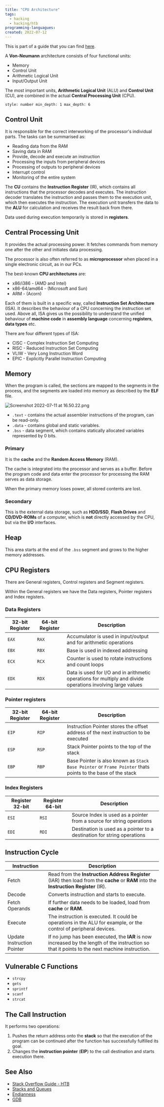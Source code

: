 ```yaml
---
title: "CPU Architecture"
tags:
  - hacking
  - hacking/htb
programming-languagues:
created: 2022-07-12
---
```

This is part of a guide that you can find [here](notes/hacking/htb-stack-based-overflow-linux.md).

A **Von-Neumann** architecture consists of four functional units:
- Memory
- Control Unit
- Arithmetic Logical Unit
- Input/Output Unit

The most important units, **Arithmetic Logical Unit** (ALU) and **Control Unit** (CU), are combined in the actual **Central Processing Unit** (CPU).

```toc
style: number min_depth: 1 max_depth: 6 
```

## Control Unit
It is responsible for the correct interworking of the processor's individual parts. The tasks can be summarised as:

- Reading data from the RAM
- Saving data in RAM
- Provide, decode and execute an instruction
- Processing the inputs from peripheral devices
- Processing of outputs to peripheral devices
- Interrupt control
- Monitoring of the entire system

The **CU** contains the **Instruction Register** (IR), which contains all instructions that the processor decodes and executes. The instruction decoder translates the instruction and passes them to the execution unit, which then executes the instruction. The execution unit transfers the data to the **ALU** for calculation and receives the result back from there.

Data used during execution temporarily is stored in **registers**.

## Central Processing Unit
It provides the actual processing power. It fetches commands from memory one after the other and initiates data processing.

The processor is also often referred to as **microprocessor** when placed in a single electronic circuit, as in our PCs.

The best-known **CPU architectures** are:
- x86/i386 - (AMD and Intel)
- x86-64/amd64 - (Microsoft and Sun)
- ARM - (Acorn)

Each of them is built in a specific way, called **Instruction Set Architecture** (ISA). It describes the behaviour of a CPU concerning the instruction set used. Above all, ISA gives us the possibility to understand the unified behaviour of **machine code** in **assembly language** concerning **registers**, **data types** etc.

There are four different types of ISA:
- CISC - Complex Instruction Set Computing
- RISC - Reduced Instruction Set Computing
- VLIW - Very Long Instruction Word
- EPIC - Explicitly Parallel Instruction Computing

## Memory
When the program is called, the sections are mapped to the segments in the process, and the segments are loaded into memory as described by the **ELF** file.

![Screenshot 2022-07-11 at 16.50.22.png](Screenshot%202022-07-11%20at%2016.50.22.png)

- `.text` - contains the actual assembler instructions of the program, can be read-only.
- `.data` - contains global and static variables.
- `.bss` - data segment, which contains statically allocated variables represented by 0 bits.

### Primary
It is the **cache** and the **Random Access Memory** (RAM).

The cache is integrated into the processor and serves as a buffer. Before the program code and data enter the processor for processing the RAM serves as data storage.

When the primary memory loses power, all stored contents are lost.

### Secondary
This is the external data storage,  such as **HDD/SSD**, **Flash Drives** and **CD/DVD-ROMs** of a computer, which is **not** directly accessed by the CPU, but via the **I/O** interfaces.

## Heap
This area starts at the end of the `.bss` segment and grows to the higher memory addresses.

## CPU Registers
There are General registers, Control registers and Segment registers.

Within the General registers we have the Data registers, Pointer registers and Index registers.

### Data Registers
| **32-bit Register** | **64-bit Register** | **Description** |
| --- | --- | --- |
| `EAX` | `RAX` | Accumulator is used in input/output and for arithmetic operations |
| `EBX` | `RBX` | Base is used in indexed addressing |
| `ECX` | `RCX` | Counter is used to rotate instructions and count loops |
| `EDX` | `RDX` | Data is used for I/O and in arithmetic operations for multiply and divide operations involving large values |

### Pointer registers
| **32-bit Register** | **64-bit Register** | **Description** |
| --- | --- | --- |
| `EIP` | `RIP` | Instruction Pointer stores the offset address of the next instruction to be executed |
| `ESP` | `RSP` | Stack Pointer points to the top of the stack |
| `EBP` | `RBP` | Base Pointer is also known as `Stack Base Pointer` or `Frame Pointer` thats points to the base of the stack |

### Index Registers
| **Register 32-bit** | **Register 64-bit** | **Description** |
| --- | --- | --- |
| `ESI` | `RSI` | Source Index is used as a pointer from a source for string operations |
| `EDI` | `RDI` | Destination is used as a pointer to a destination for string operations |

## Instruction Cycle
| Instruction                | Description                                                                                                                                    |
| -------------------------- | ---------------------------------------------------------------------------------------------------------------------------------------------- |
| Fetch                      | Read from the **Instruction Address Register** (IAR) then load from the **cache** or **RAM** into the **Instruction Register** (IR).           |
| Decode                     | Converts instruction and starts to execute.                                                                                                    |
| Fetch Operands             | If further data needs to be loaded, load from **cache** or **RAM**.                                                                            |
| Execute                    | The instruction is executed. It could be operations in the ALU for example, or the control of peripheral devices.                              |
| Update Instruction Pointer | If no jump has been executed, the **IAR** is now increased by the length of the instruction so that it points to the next machine instruction. |

## Vulnerable C Functions
- `strcpy`
- `gets`
- `sprintf`
- `scanf`
- `strcat`

## The Call Instruction
It performs two operations:

1. Pushes the return address onto the **stack** so that the execution of the program can be continued after the function has successfully fulfilled its goal.
2. Changes the **instruction pointer** (**EIP**) to the call destination and starts execution there.

## See Also
- [Stack Overflow Guide - HTB](notes/hacking/htb-stack-based-overflow-linux.md)
- [Stacks and Queues](notes/general/stack.md)
- [Endianness](notes/hacking/endianness.md)
- [GDB](notes/private/work/gdb.md)
